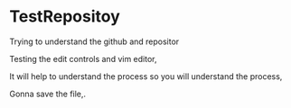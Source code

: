 # TestRepositoy
Trying to understand the github and repositor   


Testing the edit controls and vim editor, 


It will help to understand the process so you will understand the process,



Gonna save the file,. 
